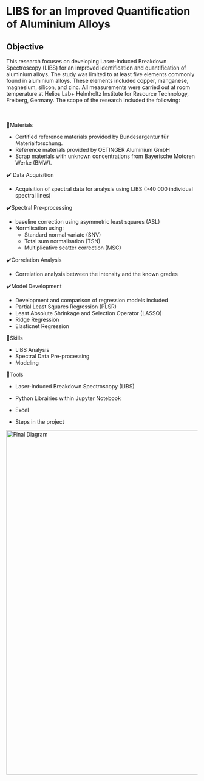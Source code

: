 # LIBS for an Improved Quantification of Aluminium Alloys
## Objective 
<div "text-align:justify">This research focuses on developing Laser-Induced Breakdown Spectroscopy (LIBS) for an improved identification and quantification of aluminium alloys. 
The study was limited to at least five elements commonly found in aluminium alloys. These elements included copper, manganese, magnesium, silicon, and zinc. 
All measurements were carried out at room temperature at Helios Lab+ Helmholtz Institute for Resource Technology, Freiberg, Germany. The scope of the research included the following:</div>
<br></br>

🧰Materials 
- Certified reference materials provided by Bundesargentur für Materialforschung.
- Reference materials provided by OETINGER Aluminium GmbH
- Scrap materials with unknown concentrations from Bayerische Motoren Werke (BMW). 

✔️ Data Acquisition
- Acquisition of spectral data for analysis using LIBS (>40 000 individual spectral lines)

✔️Spectral Pre-processing
  - baseline correction using asymmetric least squares (ASL)
  - Normlisation using:
    - Standard normal variate (SNV)
    - Total sum normalisation (TSN)
    - Multiplicative scatter correction (MSC)

✔️Correlation Analysis
-  Correlation analysis between the intensity and the known grades

✔️Model Development
 - Development and comparison of regression models included
  - Partial Least Squares Regression (PLSR)
  - Least Absolute Shrinkage and Selection Operator (LASSO)
  - Ridge Regression
  - Elasticnet Regression

🥇Skills
- LIBS Analysis 
- Spectral Data Pre-processing
- Modeling

🧰Tools 
- Laser-Induced Breakdown Spectroscopy (LIBS) 
- Python Librairies within Jupyter Notebook
- Excel
   
- Steps in the project

<img width="890" height="904" alt="Final Diagram " src="https://github.com/user-attachments/assets/30db7e23-038b-4e01-bd8f-20645ca9cda2" />
